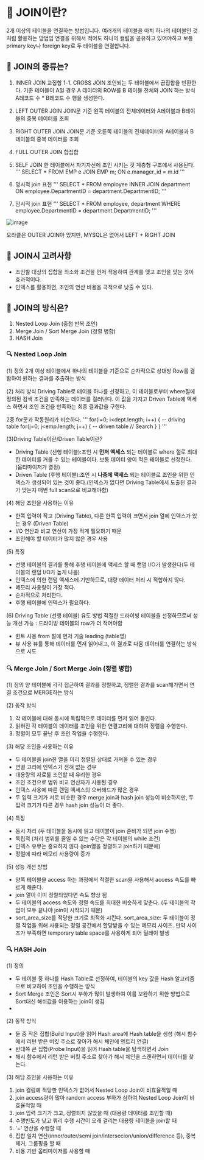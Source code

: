 # 📌 JOIN이란?
2개 이상의 테이블을 연결하는 방법입니다. 여러개의 테이블을 마치 하나의 테이블인 것처럼 활용하는 방법입
연결을 위해서 적어도 하나의 컬럼을 공유하고 있어야하고 보통 primary key나 foreign key로 두 테이블을 연결합니다.

## 📌 JOIN의 종류는?
1. INNER JOIN
교집합
1-1. CROSS JOIN
조인되는 두 테이블에서 곱집합을 반환한다.
기준 테이블이 A일 경우 A 데이터의 ROW를 B 테이블 전체와 JOIN 하는 방식
A레코드 수 * B레코드 수 행을 생성한다.
2. LEFT OUTER JOIN
JOIN문 기준 왼쪽 테이블의 전체데이터와 A테이블과 B테이블의 중복 데이터를 조회
3. RIGHT OUTER JOIN
JOIN문 기준 오른쪽 테이블의 전체데이터와 A테이블과 B테이블의 중복 데이터를 조회
4. FULL OUTER JOIN
합집합
5. SELF JOIN
한 테이블에서 자기자신에 조인 시키는 것
계층형 구조에서 사용된다.
'''
SELECT * 
FROM EMP e JOIN EMP m;
ON e.manager_id = m.id
'''

1. 명시적 join 표현
'''
SELECT *
FROM employee INNER JOIN department
ON employee.DepartmentID = department.DepartmentID;
'''
3. 암시적 join 표현
'''
SELECT *
FROM employee, department
WHERE employee.DepartmentID = department.DepartmentID;
'''

![image](https://github.com/amazinguss/cs_study/assets/57309311/10423d92-dadf-40ef-9afb-892695b6a734)

오라클은 OUTER JOIN아 있지만, MYSQL은 없어서 LEFT + RIGHT JOIN

## 📌 JOIN시 고려사항
- 조인할 대상의 집합을 최소화
조건을 먼저 적용하여 관계를 맺고 조인을 맞는 것이 효과적이다.
- 인덱스를 활용하면, 조인의 연산 비용을 극적으로 낮출 수 있다.

## 📌 JOIN의 방식은?
1. Nested Loop Join (중첩 반복 조인)
2. Merge Join / Sort Merge Join (정렬 병합)
3. HASH Join

### 🔍 Nested Loop Join
(1) 정의
2개 이상 테이블에서 하나의 테이블을 기준으로 순차적으로 상대방 Row를 결합하여 원하는 결과를 추출하는 방식

(2) 처리 방식
Driving Table로 테이블 하나를 선정하고, 이 테이블로부터 where절에 정의된 검색 조건을 만족하는 데이터를 걸러낸다. 
이 값을 가지고 Driven Table에 액세스 하면서 조인 조건을 만족하는 최종 결과값을 구한다. 

2중 for문과 작동원리가 비슷하다.
'''
 for(i=0; i<dept.length; i++) { -- driving table 
    for(j=0; j<emp.length; j++) { -- driven table
       // Search
    } 
}
'''


(3)Driving Table이란/Driven Table이란?
- Driving Table (선행 테이블):조인 시 **먼저 액세스** 되는 테이블로 where 절로 최대한 데이터를 거를 수 있는 테이블이다. 보통 데이터 양이 적은 테이블로 선정한다.(옵티마이저가 결정)
- Driven Table (후행 테이블):조인 시 **나중에 액세스** 되는 테이블로 조인을 위한 인덱스가 생성되어 있는 것이 좋다.(인덱스가 없다면 Driving Table에서 도출된 결과가 맞는지 매번 full scan으로 비교해야함)

(4) 해당 조인을 사용하는 이유
- 한쪽 입력이 작고 (Driving Table), 다른 한쪽 입력이 크면서 join 열에 인덱스가 있는 경우 (Driven Table)
- I/O 연산과 비교 연산이 가장 적게 필요하기 때문
- 조인해야 할 데이터가 많지 않은 경우 사용

(5) 특징
- 선행 테이블의 결과를 통해 후행 테이블에 액세스 할 때 랜덤 I/O가 발생한다(두 테이블의 랜덤 I/O가 높게 나옴)
- 인덱스에 의한 랜덤 액세스에 기반하므로, 대량 데이터 처리 시 적합하지 않다.
- 메모리 사용량이 가장 적다.
- 순차적으로 처리한다.
- 후행 테이블에 인덱스가 필요하다.

(6) Driving Table (선행 테이블) 유도 방법
적절한 드라이빙 테이블을 선정하므로써 성능 개선 가능 : 드라이빙 테이블의 row가 더 적어야함
- 힌트 사용
from 절에 먼저 기술
leading (table명)
- 뷰 사용
뷰를 통해 데이터를 먼저 읽어내고, 이 결과로 다음 데이터를 연결하는 방식으로 시도

### 🔍 Merge Join / Sort Merge Join (정렬 병합)
(1) 정의
양 테이블에 각각 접근하여 결과를 정렬하고, 정렬한 결과를 scan해가면서 연결 조건으로 MERGE하는 방식

(2) 동작 방식
1. 각 테이블에 대해 동시에 독립적으로 데이터를 먼저 읽어 들인다.
2. 읽혀진 각 테이블의 데이터를 조인을 위한 연결고리에 대하여 정렬을 수행한다.
3. 정렬이 모두 끝난 후 조인 작업을 수행한다.

(3) 해당 조인을 사용하는 이유
- 두 테이블을 join한 열을 미리 정렬된 상태로 가져올 수 있는 경우
- 연결 고리에 인덱스가 전혀 없는 경우
- 대용량의 자료를 조인할 때 유리한 경우
- 조인 조건으로 범위 비교 연산자가 사용된 경우
- 인덱스 사용에 따른 랜덤 액세스의 오버헤드가 많은 경우
- 두 입력 크기가 서로 비슷한 경우 merge join과 hash join 성능이 비슷하지만, 두 입력 크기가 다른 경우 hash join 성능이 더 좋다.

(4) 특징
- 동시 처리 (두 테이블을 동시에 읽고 테이블이 join 준비가 되면 join 수행)
- 독립적 (처리 범위를 줄일 수 있는 수단은 각 테이블의 while 조건)
- 인덱스 유무는 중요하지 않다 (join열을 정렬하고 join하기 때문에)
- 정렬에 따라 메모리 사용량이 증가

(5) 성능 개선 방법
- 양쪽 테이블을 access 하는 과정에서 적절한 scan을 사용해서 access 속도를 빠르게 해준다.
- join 열이 이미 정렬되었다면 속도 향상 됨
- 두 테이블의 access 속도와 정렬 속도를 최대한 비슷하게 맞춘다. (두 테이블의 작업이 모두 끝나야 join이 시작되기 때문)
- sort_area_size를 적당한 크기로 최적화 시킨다.
sort_area_size: 두 테이블이 정렬 작업을 위해 사용되는 정렬 공간에서 할당받을 수 있는 메모리 사이즈. 만약 사이즈가 부족하면 temporary table space를 사용하게 되어 딜레이 발생

### 🔍 HASH Join
(1) 정의
- 두 테이블 중 하나를 Hash Table로 선정하여, 테이블의 key 값을 Hash 알고리즘으로 비교하여 조인을 수행하는 방식
- Sort Merge 조인은 Sort시 부하가 많이 발생하여 이를 보완하기 위한 방법으로 Sort대신 해쉬값을 이용하는 join이 생김
- 
(2) 동작 방식
- 둘 중 작은 집합(Build Input)을 읽어 Hash area에 Hash table을 생성 (해시 함수에서 리턴 받은 버킷 주소로 찾아가 해시 체인에 엔트리 연결)
- 반대쪽 큰 집합(Probe Input)을 읽어 Hash table을 탐색하면서 Join
- 해시 함수에서 리턴 받은 버킷 주소로 찾아가 해시 체인을 스캔하면서 데이터를 찾는다.

(3) 해당 조인을 사용하는 이유
1. join 컬럼에 적당한 인덱스가 없어서 Nested Loop Join이 비효율적일 때
2. join access량이 많아 random access 부하가 심하여 Nested Loop Join이 비효율적일 때
3. join 입력 크기가 크고, 정렬되지 않았을 때 (대용량 데이터를 조인할 때)
4. 수행빈도가 낮고 쿼리 수행 시간이 오래 걸리는 대용량 테이블을 join할 때
5. '=' 연산을 수행할 때
6. 집합 일치 연산(inner/outer/semi join/intersecion/union/difference 등), 중복제거, 그룹핑을 할 때
7. 비용 기반 옵티마이저를 사용할 때















